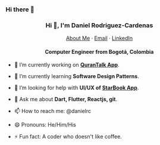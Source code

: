 ### Hi there 👋
<p align="center">
  <h3 align="center">Hi 👋, I'm Daniel Rodriguez-Cardenas</h3>
</p>
<p align="center">
    <a href="https://danielrcardenas.github.io">About Me</a>
    ·
    <a href="mailto:danielrcardenas@gmail.com">Email</a>
    ·
    <a href="https://linkedin.com/in/daniel-rodriguez-cardenas/">LinkedIn</a>
</p>
<p align="center">
  <h4 align="center">Computer Engineer from Bogotá, Colombia</h4>
</p>



- 🔭 I’m currently working on **[QuranTalk App](https://www.qurantalk.app/)**.

- 🌱 I’m currently learning **Software Design Patterns**.

- 🤔 I’m looking for help with **UI/UX of [StarBook App](https://github.com/hashirshoaeb/star_book)**.

- 💬 Ask me about **Dart, Flutter, Reactjs, git**.

- 📫 How to reach me: @danielrc

- 😄 Pronouns: He/Him/His

- ⚡ Fun fact: A coder who doesn't like coffee.

<!--
**danielrcardenas/danielrcardenas** is a ✨ _special_ ✨ repository because its `README.md` (this file) appears on your GitHub profile.

Here are some ideas to get you started:
- 👯 I’m looking to collaborate on ...
-->
